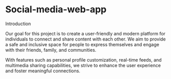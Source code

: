 # Social-media-web-app

Introduction

Our goal for this project is to create a user-friendly and modern platform for individuals to connect and share content with each other. We aim to provide a safe and inclusive space for people to express themselves and engage with their friends, family, and communities.

With features such as personal profile customization, real-time feeds, and multimedia sharing capabilities, we strive to enhance the user experience and foster meaningful connections.
